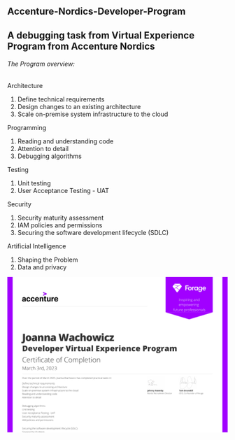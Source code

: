 ## Accenture-Nordics-Developer-Program
## A debugging task from Virtual Experience Program from Accenture Nordics

###### The Program overview:

Architecture
1. Define technical requirements
2. Design changes to an existing architecture 
3. Scale on-premise system infrastructure to the cloud 

Programming
1. Reading and understanding code 
2. Attention to detail
3. Debugging algorithms 

Testing
1. Unit testing 
2. User Acceptance Testing - UAT 

Security
1. Security maturity assessment 
2. IAM policies and permissions 
3. Securing the software development lifecycle (SDLC)

Artificial Intelligence
1. Shaping the Problem 
2. Data and privacy

<img src ="https://github.com/joa013/Accenture-Nordics-Developer-Program/blob/main/Accenture%20Nordics_completion_certificate.pdf" alt = "Certificate" />
